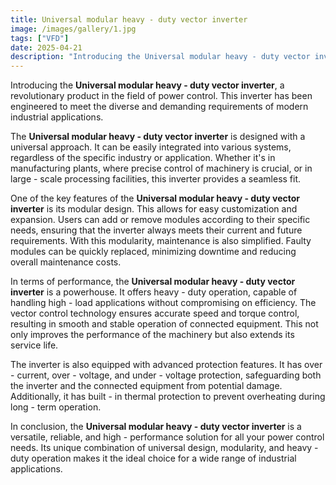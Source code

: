 ```yaml
---
title: Universal modular heavy - duty vector inverter 
image: /images/gallery/1.jpg 
tags: ["VFD"]
date: 2025-04-21
description: "Introducing the Universal modular heavy - duty vector inverter, a revolutionary product in the field of power control. This inverter has been engineered to meet the diverse and demanding requirements of modern industrial applications."
---
```

Introducing the **Universal modular heavy - duty vector inverter**, a revolutionary product in the field of power control. This inverter has been engineered to meet the diverse and demanding requirements of modern industrial applications.

The **Universal modular heavy - duty vector inverter** is designed with a universal approach. It can be easily integrated into various systems, regardless of the specific industry or application. Whether it's in manufacturing plants, where precise control of machinery is crucial, or in large - scale processing facilities, this inverter provides a seamless fit.

One of the key features of the **Universal modular heavy - duty vector inverter** is its modular design. This allows for easy customization and expansion. Users can add or remove modules according to their specific needs, ensuring that the inverter always meets their current and future requirements. With this modularity, maintenance is also simplified. Faulty modules can be quickly replaced, minimizing downtime and reducing overall maintenance costs.

In terms of performance, the **Universal modular heavy - duty vector inverter** is a powerhouse. It offers heavy - duty operation, capable of handling high - load applications without compromising on efficiency. The vector control technology ensures accurate speed and torque control, resulting in smooth and stable operation of connected equipment. This not only improves the performance of the machinery but also extends its service life.

The inverter is also equipped with advanced protection features. It has over - current, over - voltage, and under - voltage protection, safeguarding both the inverter and the connected equipment from potential damage. Additionally, it has built - in thermal protection to prevent overheating during long - term operation.

In conclusion, the **Universal modular heavy - duty vector inverter** is a versatile, reliable, and high - performance solution for all your power control needs. Its unique combination of universal design, modularity, and heavy - duty operation makes it the ideal choice for a wide range of industrial applications. 
